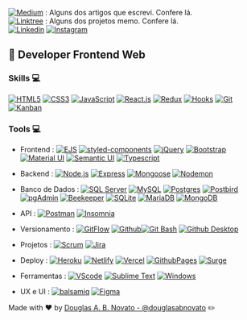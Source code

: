 
[![Medium](https://img.shields.io/badge/-Medium-grey?style=flat&logo=Medium&logoColor=medium&link=https://medium.com/@douglasabnovato)](https://medium.com/@douglasabnovato) : Alguns dos artigos que escrevi. Confere lá.<br />
[![Linktree](https://img.shields.io/badge/-Linktree-grey?style=flat&logo=Linktree&logoColor=linktree&link=https://linktr.ee/douglasabnovato)](https://linktr.ee/douglasabnovato) : Alguns dos projetos memo. Confere lá. <br />
[![Linkedin](https://img.shields.io/badge/-LinkedIn-grey?style=flat&logo=Linkedin&logoColor=white&link=https://www.linkedin.com/in/douglasabnovato)](https://www.linkedin.com/in/douglasabnovato)
[![Instagram](https://img.shields.io/badge/-Instagram-grey?style=flat&logo=Instagram&logoColor=instagram&link=https://www.instagram.com/douglasabnovato)](https://www.instagram.com/douglasabnovato) 

## :city_sunset: Developer Frontend Web

### Skills 💻

[![HTML5](http://img.shields.io/badge/-HTML5-eee?style=flat-square&logo=html5&logoColor=E34F26)](https://developer.mozilla.org/pt-BR/docs/Web/HTML)
[![CSS3](https://img.shields.io/badge/-CSS3-eee?style=flat-square&logo=css3&logoColor=0088cc)](https://www.w3schools.com/css/)
[![JavaScript](https://img.shields.io/badge/-JavaScript-eee?style=flat-square&logo=javascript&logoColor=DD9C25)](https://www.javascript.com/)
[![React.js](https://img.shields.io/badge/-React-eee?style=flat-square&logo=react&logoColor=0088cc)](https://reactjs.org/)
[![Redux](https://img.shields.io/badge/-Redux-eee?style=flat-square&logo=redux&logoColor=764ABC)](https://react-redux.js.org/) 
[![Hooks](https://img.shields.io/badge/-Hooks-eee?style=flat-square&logo=hooks&logoColor=764ABC)](https://reactjs.org/docs/hooks-intro.html)
[![Git](https://img.shields.io/badge/-Git-eee?style=flat-square&logo=git)](https://git-scm.com/)
[![Kanban](http://img.shields.io/badge/-Kanban-eee?style=flat-square&logo=Kanban&logoColor=E34F26)](https://kanbanflow.com/)

### Tools 💻

- Frontend : [![EJS](https://img.shields.io/badge/-EJS-eee?style=flat-square&logo=EJS&logoColor=DD9C25)](https://ejs.co/) 
[![styled-components](https://img.shields.io/badge/-styled%20components-eee?style=flat-square&logo=styled-components&logoColor=styled-components)](https://styled-components.com/docs)
[![jQuery](https://img.shields.io/badge/-jQuery-eee?style=flat-square&logo=jquery&logoColor=blue)](https://jquery.com/)
[![Bootstrap](http://img.shields.io/badge/-Bootstrap-eee?style=flat-square&logo=bootstrap&logoColor=563D7C)](https://getbootstrap.com/)
[![Material UI](https://img.shields.io/badge/-Material_UI-eee?style=flat-square&logo=material-ui&logoColor=blue)](https://material-ui.com/pt/)
[![Semantic UI](https://img.shields.io/badge/-Semantic_UI-eee?style=flat-square&logo=react&logoColor=35BDB2)](https://semantic-ui.com/) 
[![Typescript](https://img.shields.io/badge/-Typescript-eee?style=flat-square&logo=typescript&logoColor=764ABC)](https://www.typescriptlang.org/)

- Backend : [![Node.js](https://img.shields.io/badge/-Nodejs-eee?style=flat-square&logo=Node.js)](https://nodejs.org)
[![Express](https://img.shields.io/badge/-Express-eee?style=flat-square&logo=express&logoColor=green)](https://expressjs.com/)
[![Mongoose](https://img.shields.io/badge/-Mongoose-eee?style=flat-square&logo=mongodb&logoColor=red)](https://mongoosejs.com/)
[![Nodemon](https://img.shields.io/badge/-Nodemon-eee?style=flat-square&logo=nodemon)](https://nodemon.io/)

- Banco de Dados : [![SQL Server](https://img.shields.io/badge/-SQLServer-eee?style=flat-square&logo=SQLServer&logoColor=black)](https://docs.microsoft.com/en-us/sql/sql-server/?view=sql-server-ver15)
[![MySQL](https://img.shields.io/badge/-MySQL-eee?style=flat-square&logo=mysql&logoColor=black)](https://www.mysql.com/)
[![Postgres](https://img.shields.io/badge/-Postgres-eee?style=flat-square&logo=Postgres&logoColor=black)](https://www.postgresql.org/)
[![Postbird](https://img.shields.io/badge/-Postbird-eee?style=flat-square&logo=Postbird&logoColor=black)](https://www.electronjs.org/apps/postbird)
[![pgAdmin](https://img.shields.io/badge/-pgAdmin-eee?style=flat-square&logo=pgAdmin&logoColor=black)](https://www.pgadmin.org/)
[![Beekeeper](https://img.shields.io/badge/-Beekeeper-eee?style=flat-square&logo=Beekeeper&logoColor=black)](https://www.beekeeperstudio.io/)
[![SQLite](https://img.shields.io/badge/-SQLite-eee?style=flat-square&logo=SQLite)](https://www.sqlite.org/index.html)
[![MariaDB](https://img.shields.io/badge/-MariaDB-eee?style=flat-square&logo=MariaDB)](https://mariadb.org/) 
[![MongoDB](https://img.shields.io/badge/-MongoDB-eee?style=flat-square&logo=mongodb)](https://www.mongodb.com/)

- API : [![Postman](https://img.shields.io/badge/-Postman-eee?style=flat-square&logo=Postman)](https://www.postman.com/)
[![Insomnia](https://img.shields.io/badge/-Insomnia-eee?style=flat-square&logo=Insomnia)](https://insomnia.rest/) 

- Versionamento : [![GitFlow](https://img.shields.io/badge/-GitFlow-eee?style=flat-square&logo=GitFlow)](https://git-scm.com/)
[![Github](https://img.shields.io/badge/-GitHub-eee?style=flat-square&logo=github&logoColor=000000)](https://github.com/)[![Git Bash](https://img.shields.io/badge/-GitBash-eee?style=flat-square&logo=GitBash)](https://git-scm.com/) [![Github Desktop](https://img.shields.io/badge/-GithubDesktop-eee?style=flat-square&logo=GithubDesktop&logoColor=000000)](https://desktop.github.com/)  
 
- Projetos : [![Scrum](http://img.shields.io/badge/-Scrum-eee?style=flat-square&logo=Scrum&logoColor=E34F26)](https://www.scrum.org/forum/scrum-forum/14437/agile-and-documentation)
[![Jira](http://img.shields.io/badge/-Jira-eee?style=flat-square&logo=Jira&logoColor=E34F26)](https://www.atlassian.com/try/cloud/signup?bundle=jira-software&edition=free)<br/>

- Deploy : [![Heroku](https://img.shields.io/badge/-Heroku-eee?style=flat-square&logo=Heroku)](https://dashboard.heroku.com/)
[![Netlify](https://img.shields.io/badge/-netlify-eee?style=flat-square&logo=netlify)](https://www.netlify.com/)
[![Vercel](https://img.shields.io/badge/-vercel-eee?style=flat-square&logo=vercel)](https://vercel.com/)
[![GithubPages](https://img.shields.io/badge/-GithubPages-eee?style=flat-square&logo=GithubPages)](https://pages.github.com/)
[![Surge](https://img.shields.io/badge/-Surge-eee?style=flat-square&logo=Surge)](https://surge.sh/)

- Ferramentas : [![VScode](https://img.shields.io/badge/-VS%20Code-eee?style=flat-square&logo=visual%20studio%20code&logoColor=25AEF3)](https://code.visualstudio.com/)
[![Sublime Text](https://img.shields.io/badge/-Sublime%20Text-eee?style=flat-square&logo=sublime%20text)](https://www.sublimetext.com/) 
[![Windows](https://img.shields.io/badge/-Windows-eee?style=flat-square&logo=windows&logoColor=0088cc)](https://www.microsoft.com/windows/get-windows-10)<br />

- UX e UI : [![balsamiq](https://img.shields.io/badge/-balsamiq-eee?style=flat-square&logo=balsamiq)](https://balsamiq.com/)
[![Figma](https://img.shields.io/badge/-Figma-eee?style=flat-square&logo=Figma)](https://www.figma.com/)<br/>
 
Made with :heart: by <a href="https://www.linkedin.com/in/douglasabnovato/" target="_blank">Douglas A. B. Novato - @douglasabnovato</a> :pencil2:
